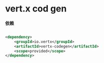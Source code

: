 # vert.x cod gen

**依赖**

```xml

<dependency>
    <groupId>io.vertx</groupId>
    <artifactId>vertx-codegen</artifactId>
    <scope>provided</scope>
</dependency>
```